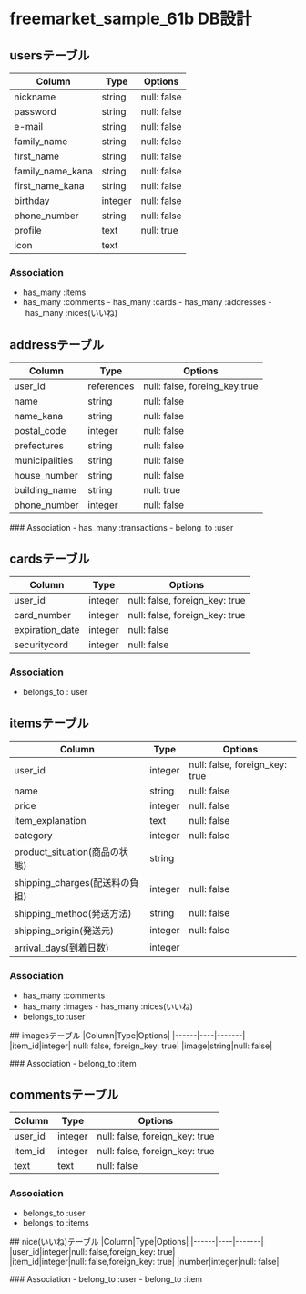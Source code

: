 # freemarket_sample_61b DB設計

## usersテーブル
|Column|Type|Options|
|------|----|-------|
|nickname|string|null: false|
|password|string|null: false|
|e-mail|string|null: false|
|family_name|string|null: false|
|first_name|string|null: false|
|family_name_kana|string|null: false|
|first_name_kana|string|null: false|
|birthday|integer|null: false|
|phone_number|string|null: false| 
|profile|text|null: true|
|icon|text|       |

### Association 
- has_many :items
- has_many :comments
- has_many :cards
- has_many :addresses
- has_many :nices(いいね)

## addressテーブル
|Column|Type|Options|
|------|----|-------|
|user_id|references|null: false, foreing_key:true|
|name|string|null: false| 
|name_kana|string|null: false| 
|postal_code|integer|null: false|
|prefectures|string|null: false|
|municipalities|string|null: false|
|house_number|string|null: false|
|building_name|string|null: true|
|phone_number|integer|null: false| 

### Association
- has_many :transactions
- belong_to :user

## cardsテーブル
|Column|Type|Options|
|------|----|-------|
|user_id|integer|null: false, foreign_key: true|
|card_number|integer|null: false, foreign_key: true|
|expiration_date|integer|null: false| 
|securitycord|integer|null: false| 

### Association
- belongs_to : user

## itemsテーブル
|Column|Type|Options|
|------|----|-------|
|user_id|integer|null: false, foreign_key: true|
|name|string|null: false|
|price|integer|null: false|
|item_explanation|text|null: false|
|category|integer|null: false| 
|product_situation(商品の状態)|string|| 
|shipping_charges(配送料の負担)|integer|null: false| 
|shipping_method(発送方法)|string|null: false|
|shipping_origin(発送元)|integer|null: false| 
|arrival_days(到着日数)|integer|| 

### Association
- has_many :comments
- has_many :images
- has_many :nices(いいね)
- belongs_to :user

## imagesテーブル
|Column|Type|Options| 
|------|----|-------| 
|item_id|integer| null: false, foreign_key: true| 
|image|string|null: false| 

### Association
- belong_to :item

## commentsテーブル
|Column|Type|Options|
|------|----|-------|
|user_id|integer|null: false, foreign_key: true|
|item_id|integer|null: false, foreign_key: true|
|text|text|null: false|

### Association
- belongs_to :user
- belongs_to :items

## nice(いいね)テーブル
|Column|Type|Options|
|------|----|-------|
|user_id|integer|null: false,foreign_key: true|
|item_id|integer|null: false,foreign_key: true|
|number|integer|null: false|

### Association
- belong_to :user
- belong_to :item
